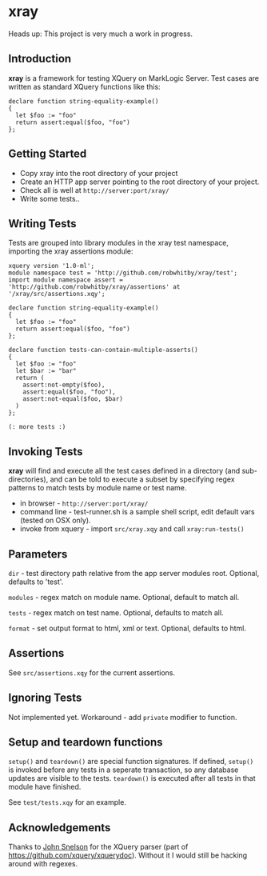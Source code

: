 # xray

Heads up: This project is very much a work in progress.


## Introduction
**xray** is a framework for testing XQuery on MarkLogic Server. Test cases are written as standard XQuery functions like this:  

```xquery
declare function string-equality-example()
{
  let $foo := "foo"
  return assert:equal($foo, "foo")
};
```

## Getting Started
* Copy xray into the root directory of your project 
* Create an HTTP app server pointing to the root directory of your project.
* Check all is well at `http://server:port/xray/`
* Write some tests..


## Writing Tests
Tests are grouped into library modules in the xray test namespace, importing the xray assertions module:

```xquery
xquery version '1.0-ml';
module namespace test = 'http://github.com/robwhitby/xray/test';
import module namespace assert = 'http://github.com/robwhitby/xray/assertions' at '/xray/src/assertions.xqy';

declare function string-equality-example()
{
  let $foo := "foo"
  return assert:equal($foo, "foo")
};

declare function tests-can-contain-multiple-asserts()
{
  let $foo := "foo"
  let $bar := "bar"
  return (
    assert:not-empty($foo),
    assert:equal($foo, "foo"),
    assert:not-equal($foo, $bar)
  )
};

(: more tests :)
```

## Invoking Tests
**xray** will find and execute all the test cases defined in a directory (and sub-directories), and can be told to execute a subset by specifying regex patterns to match tests by module name or test name.

* in browser - `http://server:port/xray/`
* command line - test-runner.sh is a sample shell script, edit default vars (tested on OSX only).
* invoke from xquery - import `src/xray.xqy` and call `xray:run-tests()`


## Parameters
`dir` - test directory path relative from the app server modules root. Optional, defaults to 'test'.

`modules` - regex match on module name. Optional, default to match all.

`tests` - regex match on test name. Optional, defaults to match all.

`format` - set output format to html, xml or text. Optional, defaults to html.

## Assertions
See `src/assertions.xqy` for the current assertions.


## Ignoring Tests 
Not implemented yet. 
Workaround - add `private` modifier to function.


## Setup and teardown functions
`setup()` and `teardown()` are special function signatures. If defined, `setup()` is invoked before any tests in a seperate transaction, so any database updates are visible to the tests. `teardown()` is executed after all tests in that module have finished.

See `test/tests.xqy` for an example.


## Acknowledgements
Thanks to [John Snelson](http://github.com/jpcs) for the XQuery parser (part of https://github.com/xquery/xquerydoc). Without it I would still be hacking around with regexes.



